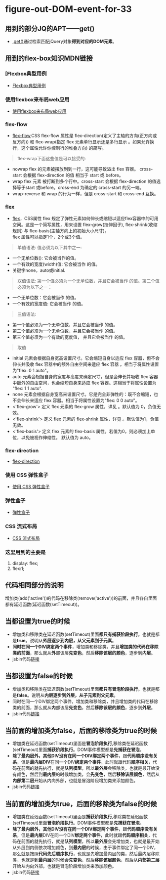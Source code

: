 # figure-out-DOM-event-for-33
## 用到的部分JQ的APT——get()
* [.get()](https://www.jquery123.com/get/)通过检索匹配jQuery对象**得到对应的DOM元素**。

## 用到的flex-box知识MDN链接
### [Flexbox典型用例
* [Flexbox典型用例](https://developer.mozilla.org/zh-CN/docs/Web/CSS/CSS_Flexible_Box_Layout/%E5%85%B8%E5%9E%8B_%E7%94%A8%E4%BE%8B_%E7%9A%84_Flexbox)
### 使用flexbox来布局web应用
* [使用flexbox来布局web应用](https://developer.mozilla.org/zh-CN/docs/Web/CSS/CSS_Flexible_Box_Layout/Using_flexbox_to_lay_out_web_applications)
### flex-flow
* [flex-flow](https://developer.mozilla.org/zh-CN/docs/Web/CSS/flex-flow),CSS flex-flow 属性是 flex-direction(定义了主轴的方向(正方向或反方向)) 和 flex-wrap(指定 flex 元素单行显示还是多行显示 。如果允许换行，这个属性允许你控制行的堆叠方向) 的简写。
> flex-wrap下面这些值是可以接受的:

* nowrap
flex 的元素被摆放到到一行，这可能导致溢出 flex 容器。 cross-start  会根据 flex-direction 的值 相当于 start 或 before。
* wrap
flex 元素 被打断到多个行中。cross-start 会根据 flex-direction 的值选择等于start 或before。cross-end 为确定的 cross-start 的另一端。
* wrap-reverse
和 wrap 的行为一样，但是 cross-start 和 cross-end 互换。

### flex
* [flex](https://developer.mozilla.org/zh-CN/docs/Web/CSS/flex)，CSS属性 flex 规定了弹性元素如何伸长或缩短以适应flex容器中的可用空间。这是一个简写属性，用来设置 flex-grow(拉伸因子), flex-shrink(收缩规则) 与 flex-basis(主轴方向上的初始大小尺寸)。  
flex 属性可以指定1个，2个或3个值。  

> 单值语法: 值必须为以下其中之一:  

* 一个无单位数(<number>): 它会被当作<flex-grow>的值。  
* 一个有效的宽度(width)值: 它会被当作 <flex-basis>的值。  
* 关键字none，auto或initial.  
> 双值语法: 第一个值必须为一个无单位数，并且它会被当作 <flex-grow> 的值。第二个值必须为以下之一：  

* 一个无单位数：它会被当作 <flex-shrink> 的值。  
* 一个有效的宽度值: 它会被当作 <flex-basis> 的值。  
> 三值语法:  

* 第一个值必须为一个无单位数，并且它会被当作 <flex-grow> 的值。  
* 第二个值必须为一个无单位数，并且它会被当作  <flex-shrink> 的值。  
* 第三个值必须为一个有效的宽度值， 并且它会被当作 <flex-basis> 的值。  
> 取值
* initial
元素会根据自身宽高设置尺寸。它会缩短自身以适应 flex 容器，但不会伸长并吸收 flex 容器中的额外自由空间来适应 flex 容器 。相当于将属性设置为"flex: 0 1 auto"。
* auto
元素会根据自身的宽度与高度来确定尺寸，但是会伸长并吸收 flex 容器中额外的自由空间，也会缩短自身来适应 flex 容器。这相当于将属性设置为 "flex: 1 1 auto".
* none
元素会根据自身宽高来设置尺寸。它是完全非弹性的：既不会缩短，也不会伸长来适应 flex 容器。相当于将属性设置为"flex: 0 0 auto"。
* <'flex-grow'>
定义 flex 元素的 flex-grow 属性，详见 <number>。默认值为 0，负值无效。
* <'flex-shrink'>
定义 flex 元素的 flex-shrink 属性，详见 <number>。默认值为1，负值无效。
* <'flex-basis'>
定义 flex 元素的 flex-basis 属性。若值为0，则必须加上单位，以免被视作伸缩性。 默认值为 auto。
### flex-direction
* [flex-direction](https://developer.mozilla.org/zh-CN/docs/Web/CSS/flex-direction)
### 使用 CSS 弹性盒子
* [使用 CSS 弹性盒子](https://developer.mozilla.org/zh-CN/docs/Web/CSS/CSS_Flexible_Box_Layout/Using_CSS_flexible_boxes)
### 弹性盒子
* [弹性盒子](https://developer.mozilla.org/zh-CN/docs/Learn/CSS/CSS_layout/Flexbox)
### CSS 流式布局
* [CSS 流式布局](https://developer.mozilla.org/zh-CN/docs/Web/CSS/CSS_Flow_Layout)

### 这里用到的主要是
  1. display: flex;
  2. flex:1;

## 代码相同部分的说明
增加类(add('active'))的代码在移除类(remove('active'))的前面，并且各自里面都有延迟函数(延迟函数(setTimeout))。

## 当都设置为true的时候
* 增加类和移除类在延迟函数(setTimeout)里面**都只有捕获阶段执行**。也就是都是**true**。说明从**外层逐步到内层，从父元素到子元素**。
* **同时在同一个DIV绑定两个事件**，增加类和移除类，并且**增加类的代码在移除类的前面**，那么就从**外**部该层**先变色**，然后**移除该层的颜色**，逐步到**内层**。
* jsbin代码[链接](http://js.jirengu.com/rerazusise/1/edit?html,css,js,output)

## 当都设置为false的时候
* 增加类和移除类在延迟函数(setTimeout)里面**都只有冒泡阶段执行**。也就是都是**false**。说明从**内层逐步到外层，从子元素到父元素**。
* 同时在同一个DIV绑定两个事件，增加类和移除类，并且增加类的代码在移除类的前面，那么就从**内**部该层**先变色**，然后**移除该层的颜色**，逐步到**外层**。
* jsbin代码[链接](http://js.jirengu.com/sucuxebare/1/edit?html,css,js,output)

## 当前面的增加类为false，后面的移除类为true的时候
* 增加类在延迟函数(setTimeout)里面是**冒泡阶段执行**,移除类在延迟函数(setTimeout)里面**捕获阶段执行**。DOM事件模型都是**先捕获在冒泡**。
* **除了最内层外，其他DIV没有在同一个DIV绑定两个事件**，跟**代码顺序没有关系**，但是**最内层DIV**在同一个DIV**绑定两个事件**，此时就跟代码**顺序相关**，代码在前面的就先执行，就是**队列模型**，所以**最外层**会移除类，也就是最开始没有颜色，然后到**最内层**的时候增加类，会**先变色**，然后**移除该层颜色**，然后从**内部第二层**开始从内向外部，也就是冒泡阶段增加类来添加颜色。
* jsbin代码[链接](http://js.jirengu.com/baxumarati/1/edit?html,css,js,output)

## 当前面的增加类为true，后面的移除类为false的时候
* 增加类在延迟函数(setTimeout)里面是**捕获阶段执行**,移除类在延迟函数(setTimeout)里面**冒泡阶段执行**。DOM事件模型都是**先捕获在冒泡**。
* **除了最内层外，其他DIV没有在同一个DIV绑定两个事件**，跟**代码顺序没有关系**，但是**最内层**DIV在同一个DIV**绑定两个事件**，此时就跟**代码顺序相关**，代码在前面的就先执行，就是**队列模型**，所以**最外层**会先增加类，也就是最开始从外层到内侧依次增加颜色，到**最内层**的时候，由于事件绑定了同一个DIV，那么就是按照**代码先后顺序执行**，也就是先增加最内层的类，然后最内层移除类，也就是到**最内层**的时候会**先变色**，然后**移除该层颜色**，然后从**内部第二层**开始从内向外部，也就是冒泡阶段增加类来添加颜色。
* jsbin代码[链接](http://js.jirengu.com/zecojimibu/1/edit?html,css,js,output)








